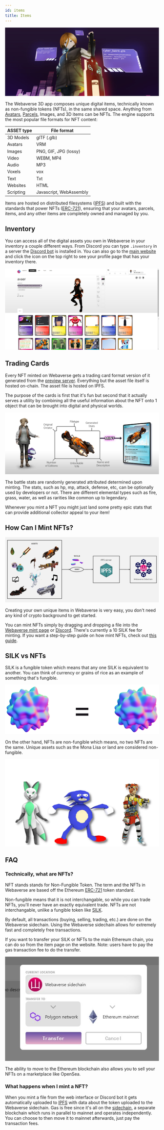 ```yaml
---
id: items
title: Items
---
```

![NFTs in the same space](/img/nft_items.jpg)

The Webaverse 3D app composes unique digital items, technically known as non-fungible tokens (NFTs), in the same shared space. Anything from [Avatars](./avatars), [Parcels](./parcels), Images, and 3D items can be NFTs. The engine supports the most popular file formats for NFT content:

| ASSET type  | File format |
| ----------- | ----------- |
| 3D Models   | glTF (.glb) |
| Avatars     | VRM         |
| Images      | PNG, GIF, JPG (lossy)  |
| Video       | WEBM, MP4   |
| Audio       | MP3         |
| Voxels      | vox         |
| Text        | Txt         |
| Websites    | HTML        |
| Scripting   | Javascript, WebAssembly  |


Items are hosted on distributed filesystems ([IPFS](https://ipfs.io)) and built with the standards that power NFTs ([ERC-721](https://eips.ethereum.org/EIPS/eip-721)), ensuring that your avatars, parcels, items, and any other items are completely owned and managed by you.

## Inventory

You can access all of the digital assets you own in Webaverse in your inventory a couple different ways. From Discord you can type `.inventory` in a server the [Discord bot](https://webaverse.com/discordbot) is installed in. You can also go to the [main website](https://webaverse.com/) and click the icon on the top right to see your profile page that has your inventory there.
  
![profile inventory](/img/inventory.jpg)

## Trading Cards

Every NFT minted on Webaverse gets a trading card format version of it generated from the [preview server](../developer/architecture#preview-flow). Everything but the asset file itself is hosted on-chain. The asset file is hosted on IPFS.

The purpose of the cards is first that it's fun but second that it actually serves a utility by combining all the useful information about the NFT onto 1 object that can be brought into digital and physical worlds.

![](/img/tradingcards.jpg)

The battle stats are randomly generated attributed determined upon minting. The stats, such as hp, mp, attack, defense, etc, can be optionally used by developers or not. There are different elemental types such as fire, grass, water, as well as rarities like common up to legendary.

Whenever you mint a NFT you might just land some pretty epic stats that can provide additional collector appeal to your item!


## How Can I Mint NFTs?

![](/img/items_mint.jpg)

Creating your own unique items in Webaverse is very easy, you don't need any kind of crypto background to get started.

You can mint NFTs simply by dragging and dropping a file into the [Webaverse mint page](https://webaverse.com/mint) or [Discord](https://discord.gg/R5wqYhvv53). There's currently a 10 SILK fee for minting. If you want a step-by-step guide on how mint NFTs, check out [this guide](../create/mint).



## SILK vs NFTs

SILK is a fungible token which means that any one SILK is equivalent to another. You can think of currency or grains of rice as an example of something that's fungible.
  
![fungible token example](/img/equalft.png)
  
On the other hand, NFTs are non-fungible which means, no two NFTs are the same. Unique assets such as the Mona Lisa or land are considered non-fungible. 
  
![non-fungible token example](/img/nftsexample.png)

## FAQ


### Technically, what are NFTs?

NFT stands stands for Non-Fungible Token. The term and the NFTs in Webaverse are based off the Ethereum [ERC-721](https://eips.ethereum.org/EIPS/eip-721) token standard.

Non-fungible means that it is not interchangable, so while you can trade NFTs, you'll never have an exactly equivalent trade. NFTs are not interchangable, unlike a fungible token like [SILK](./silk).

By default, all transactions (buying, selling, trading, etc.) are done on the Webaverse sidechain. Using the Webaverse sidechain allows for extremely fast and completely free transactions.

If you want to transfer your SILK or NFTs to the main Ethereum chain, you can do so from the item page on the website. Note: users have to pay the gas transaction fee to do the transfer.

![Transfer to mainnet](/img/xfer_chain.jpg)

The ability to move to the Ethereum blockchain also allows you to sell your NFTs on a marketplace like OpenSea.

### What happens when I mint a NFT?

When you mint a file from the web interface or Discord bot it gets automatically uploaded to [IPFS](https://ipfs.io/) with data about the token uploaded to the Webaverse sidechain. Gas is free since it's all on the [sidechain](https://ethereum.org/en/developers/docs/layer-2-scaling/#sidechains), a separate blockchain which runs in parallel to mainnet and operates independently. You can choose to then move it to mainnet afterwards, just pay the transaction fees.